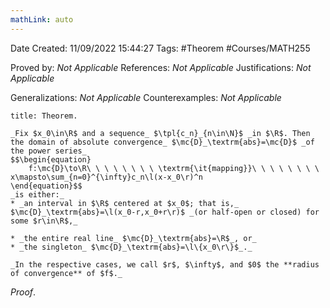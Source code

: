 ```yaml
---
mathLink: auto
---
```


<div class="topSpace"></div>

Date Created: 11/09/2022 15:44:27
Tags: #Theorem #Courses/MATH255

Proved by: _Not Applicable_
References: _Not Applicable_
Justifications: _Not Applicable_

Generalizations: _Not Applicable_
Counterexamples: _Not Applicable_

``` ad-Theorem
title: Theorem.

_Fix $x_0\in\R$ and a sequence_ $\tpl{c_n}_{n\in\N}$ _in $\R$. Then the domain of absolute convergence_ $\mc{D}_\textrm{abs}=\mc{D}$ _of the power series_
$$\begin{equation}
    f:\mc{D}\to\R\ \ \ \ \ \ \ \ \textrm{\it{mapping}}\ \ \ \ \ \ \ \ x\mapsto\sum_{n=0}^{\infty}c_n\l(x-x_0\r)^n
\end{equation}$$
_is either:_
* _an interval in $\R$ centered at $x_0$; that is,_ $\mc{D}_\textrm{abs}=\l(x_0-r,x_0+r\r)$ _(or half-open or closed) for some $r\in\R$,_

* _the entire real line_ $\mc{D}_\textrm{abs}=\R$_, or_
* _the singleton_ $\mc{D}_\textrm{abs}=\l\{x_0\r\}$_._

_In the respective cases, we call $r$, $\infty$, and $0$ the **radius of convergence** of $f$._

```

_Proof_. 
